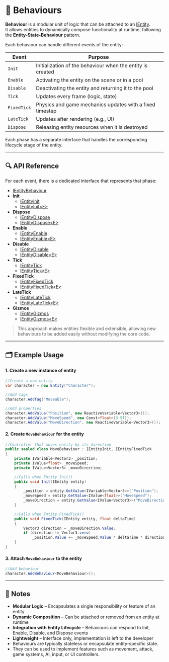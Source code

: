# 🧩 Behaviours

**Behaviour** is a modular unit of logic that can be attached to an [IEntity](../Entities/IEntity.md).  
It allows entities to dynamically compose functionality at runtime, following the **Entity-State-Behaviour** pattern.

Each behaviour can handle different events of the entity:

| Event       | Purpose                                                    |
|-------------|------------------------------------------------------------|
| `Init`      | Initialization of the behaviour when the entity is created |
| `Enable`    | Activating the entity on the scene or in a pool            |
| `Disable`   | Deactivating the entity and returning it to the pool       |
| `Tick`      | Updates every frame (logic, state)                         |
| `FixedTick` | Physics and game mechanics updates with a fixed timestep   |
| `LateTick`  | Updates after rendering (e.g., UI)                         |
| `Dispose`   | Releasing entity resources when it is destroyed            |

Each phase has a separate interface that handles the corresponding lifecycle stage of the entity.

---

## 🔍 API Reference

For each event, there is a dedicated interface that represents that phase:

- [IEntityBehaviour](IEntityBehaviour.md) <!-- + -->
- **Init**
    - [IEntityInit](IEntityInit.md) <!-- + -->
    - [IEntityInit&lt;E&gt;](IEntityInit%601.md) <!-- + -->
- **Dispose**
    - [IEntityDispose](IEntityDispose.md) <!-- + -->
    - [IEntityDispose&lt;E&gt;](IEntityDispose%601.md)
- **Enable**
    - [IEntityEnable](IEntityEnable.md)
    - [IEntityEnable&lt;E&gt;](IEntityEnable%601.md)
- **Disable**
    - [IEntityDisable](IEntityDisable.md)
    - [IEntityDisable&lt;E&gt;](IEntityDisable%601.md)
- **Tick**
    - [IEntityTick](IEntityTick.md)
    - [IEntityTick&lt;E&gt;](IEntityTick%601.md)
- **FixedTick**
    - [IEntityFixedTick](IEntityFixedTick.md)
    - [IEntityFixedTick&lt;E&gt;](IEntityFixedTick%601.md)
- **LateTick**
    - [IEntityLateTick](IEntityLateTick.md)
    - [IEntityLateTick&lt;E&gt;](IEntityLateTick%601.md)
- **Gizmos**
    - [IEntityGizmos](IEntityGizmos.md)
    - [IEntityGizmos&lt;E&gt;](IEntityGizmos%601.md)

> This approach makes entities flexible and extensible, allowing new behaviours to be added easily without modifying the
> core code.

---

## 🗂 Example Usage

#### 1. Create a new instance of entity

```csharp
//Create a new entity
var character = new Entity("Character");

//Add tags
character.AddTag("Moveable");

//Add properties
character.AddValue("Position", new ReactiveVariable<Vector3>());
character.AddValue("MoveSpeed", new Const<float>(3.5f));
character.AddValue("MoveDirection", new ReactiveVariable<Vector3>());
```

#### 2. Create `MoveBehaviour` for the entity

```csharp
//Controller that moves entity by its direction
public sealed class MoveBehaviour : IEntityInit, IEntityFixedTick
{
    private IVariable<Vector3> _position;
    private IValue<float> _moveSpeed;
    private IValue<Vector3> _moveDirection;

    //Calls when Entity.Init()
    public void Init(IEntity entity)
    {
        _position = entity.GetValue<IVariable<Vector3>>("Position");
        _moveSpeed = entity.GetValue<IValue<float>>("MoveSpeed");
        _moveDirection = entity.GetValue<IValue<Vector3>>("MoveDirection");
    }

    //Calls when Entity.FixedTick()
    public void FixedTick(IEntity entity, float deltaTime)
    {
        Vector3 direction = _moveDirection.Value;
        if (direction != Vector3.zero) 
            _position.Value += _moveSpeed.Value * deltaTime * direction;
    }
}
```

#### 3. Attach `MoveBehaviour` to the entity

```csharp
//Add behaviour
character.AddBehaviour<MoveBehaviour>();
```

---

## 📝 Notes

- **Modular Logic** – Encapsulates a single responsibility or feature of an entity
- **Dynamic Composition** – Can be attached or removed from an entity at runtime
- **Integration with Entity Lifecycle** – Behaviours can respond to Init, Enable, Disable, and Dispose events
- **Lightweight** – Interface only, implementation is left to the developer
- Behaviours are typically stateless or encapsulate entity-specific state.
- They can be used to implement features such as movement, attack, game systems, AI, input, or UI controllers.